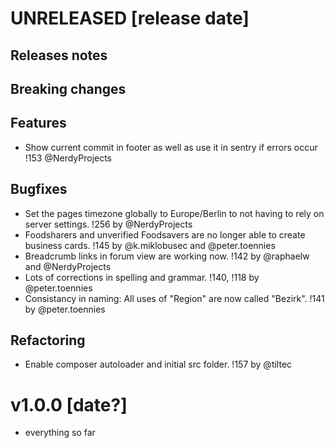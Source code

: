 # UNRELEASED [release date]

## Releases notes

## Breaking changes

## Features
- Show current commit in footer as well as use it in sentry if errors occur !153 @NerdyProjects

## Bugfixes
- Set the pages timezone globally to Europe/Berlin to not having to rely on server settings. !256 by @NerdyProjects
- Foodsharers and unverified Foodsavers are no longer able to create business cards. !145 by @k.miklobusec and @peter.toennies
- Breadcrumb links in forum view are working now. !142 by @raphaelw and @NerdyProjects
- Lots of corrections in spelling and grammar. !140, !118 by @peter.toennies
- Consistancy in naming: All uses of "Region" are now called "Bezirk". !141 by @peter.toennies

## Refactoring
- Enable composer autoloader and initial src folder. !157 by @tiltec

# v1.0.0 [date?]

* everything so far
